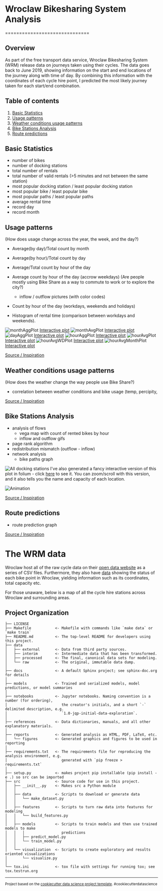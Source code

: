 # Wroclaw Bikesharing System Analysis
==============================

## Overview
As part of the free transport data service, Wroclaw Bikesharing System (WRM) release data on journeys taken using their cycles. The data goes back to June 2019, showing information on the start and end locations of the journey along with time of day. By combining this information with the coordinates of each cycle hire point, I predicted the most likely journey taken for each start/end combination.

## Table of contents
1. [Basic Statistics](#statistics)
2. [Usage patterns](#usage_patterns)
3. [Weather conditions usage patterns](#weather)
4. [Bike Stations Analysis](#stations)
5. [Route predictions](#route)

## Basic Statistics
<a id="statistics"></a>
- number of bikes
- number of docking stations
- total number of rentals
- total number of valid rentals (>5 minutes and not between the same station)
- most popular docking station / least popular docking station
- most popular bike  / least popular bike
- most popular paths / least popular paths
- average rental time
- record day
- record month

## Usage patterns
<a id="usage_patterns"></a>
(How does usage change across the year, the week, and the day?)
- Average(by day)/Total count by month
- Average(by hour)/Total count by day
- Average/Total count by hour of the day
- Average count by hour of the day (accrow weekdays)
	(Are people mostly using Bike Share as a way to commute to work or to explore the city?)
	- inflow / outflow pictures (with color codes)
- Count by hour of the day (workdays, weekends and holidays)

- Histogram of rental time (comparison between workdays and weekends).

![monthAggPlot](images/plots/monthAggPlot.png)
[Interactive plot](https://nbviewer.jupyter.org/github/sebastian-konicz/WRM/blob/master/notebooks/reports/RidingPatternsPlots.ipynb)
![monthAvgPlot](images/plots/monthAvgPlot.png)
[Interactive plot](https://nbviewer.jupyter.org/github/sebastian-konicz/WRM/blob/master/notebooks/reports/RidingPatternsPlots.ipynb)
![dayAggPlot](images/plots/dayAggPlot.png)
[Interactive plot](https://nbviewer.jupyter.org/github/sebastian-konicz/WRM/blob/master/notebooks/reports/RidingPatternsPlots.ipynb)
![hourAggPlot](images/plots/hourAggPlot.png)
[Interactive plot](https://nbviewer.jupyter.org/github/sebastian-konicz/WRM/blob/master/notebooks/reports/RidingPatternsPlots.ipynb)
![hourAvgPlot](images/plots/hourAvgPlot.png)
[Interactive plot](https://nbviewer.jupyter.org/github/sebastian-konicz/WRM/blob/master/notebooks/reports/RidingPatternsPlots.ipynb)
![hourAvgWDPlot](images/plots/hourAvgWDPlot.png)
[Interactive plot](https://nbviewer.jupyter.org/github/sebastian-konicz/WRM/blob/master/notebooks/reports/RidingPatternsPlots.ipynb)
![hourAvgMonthPlot](images/plots/hourAvgMonthPlot.png)
[Interactive plot](https://nbviewer.jupyter.org/github/sebastian-konicz/WRM/blob/master/notebooks/reports/RidingPatternsPlots.ipynb)

[Source / Inspiration](https://medium.com/analytics-vidhya/how-to-finish-top-10-percentile-in-bike-sharing-demand-competition-in-kaggle-part-1-c816ea9c51e1)

## Weather conditions usage patterns
<a id="weather"></a>
(How does the weather change the way people use Bike Share?)
- correlation between weather conditions and bike usage (temp, percipity,

[Source / Inspiration](https://towardsdatascience.com/exploring-toronto-bike-share-ridership-using-python-3dc87d35cb62)

## Bike Stations Analysis
<a id="stations"></a>
- analysis of flows
	- vega map with count of rented bikes by hour
	- inflow and outflow gifs
- page rank algorithm
- redistribution mismatch (outflow - inflow)
- network analysis
	- bike paths graph

![All docking stations](images/final/DockingStationsMapBlack.png)
I've also generated a fancy interactive version of this plot in folium - click [here](https://sebastian-konicz.github.io/WRM/images/DockingStationsMapBlack.html) to see it. You can zoom/scroll with this version, and it also tells you the name and capacity of each location.

![Animation](images/final/IntensityMorning.gif)

[Source / Inspiration](https://github.com/charlie1347/TfL_bikes)

## Route predictions
<a id="route"></a>
- route prediction graph

[Source / Inspiration](https://github.com/charlie1347/TfL_bikes)


# The WRM data

Wroclaw host all of the raw cycle data on their [open data website](https://www.wroclaw.pl/open-data/dataset/wrmprzejazdy_data) as a series of CSV files. Furthermore, they also have [data](https://www.wroclaw.pl/open-data/dataset/nextbikesoap_data) showing the status of each bike point in Wroclaw, yielding information such as its coordinates, total capacity etc.

For those unaware, below is a map of all the cycle hire stations across Wroclaw and surrounding areas.






Project Organization
------------

    ├── LICENSE
    ├── Makefile           <- Makefile with commands like `make data` or `make train`
    ├── README.md          <- The top-level README for developers using this project.
    ├── data
    │   ├── external       <- Data from third party sources.
    │   ├── interim        <- Intermediate data that has been transformed.
    │   ├── processed      <- The final, canonical data sets for modeling.
    │   └── raw            <- The original, immutable data dump.
    │
    ├── docs               <- A default Sphinx project; see sphinx-doc.org for details
    │
    ├── models             <- Trained and serialized models, model predictions, or model summaries
    │
    ├── notebooks          <- Jupyter notebooks. Naming convention is a number (for ordering),
    │                         the creator's initials, and a short `-` delimited description, e.g.
    │                         `1.0-jqp-initial-data-exploration`.
    │
    ├── references         <- Data dictionaries, manuals, and all other explanatory materials.
    │
    ├── reports            <- Generated analysis as HTML, PDF, LaTeX, etc.
    │   └── figures        <- Generated graphics and figures to be used in reporting
    │
    ├── requirements.txt   <- The requirements file for reproducing the analysis environment, e.g.
    │                         generated with `pip freeze > requirements.txt`
    │
    ├── setup.py           <- makes project pip installable (pip install -e .) so src can be imported
    ├── src                <- Source code for use in this project.
    │   ├── __init__.py    <- Makes src a Python module
    │   │
    │   ├── data           <- Scripts to download or generate data
    │   │   └── make_dataset.py
    │   │
    │   ├── features       <- Scripts to turn raw data into features for modeling
    │   │   └── build_features.py
    │   │
    │   ├── models         <- Scripts to train models and then use trained models to make
    │   │   │                 predictions
    │   │   ├── predict_model.py
    │   │   └── train_model.py
    │   │
    │   └── visualization  <- Scripts to create exploratory and results oriented visualizations
    │       └── visualize.py
    │
    └── tox.ini            <- tox file with settings for running tox; see tox.testrun.org


--------

<p><small>Project based on the <a target="_blank" href="https://drivendata.github.io/cookiecutter-data-science/">cookiecutter data science project template</a>. #cookiecutterdatascience</small></p>
